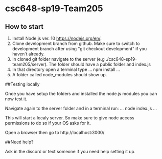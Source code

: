 # csc648-sp19-Team205

## How to start
1. Install Node.js ver. 10 https://nodejs.org/en/.
2. Clone development branch from github. Make sure to switch to development branch after using "git checkout development" if you haven't already.
3. In cloned git folder navigate to the server (e.g ./csc648-sp19-team205/server). The folder should have a public folder and index.js
4. In that directory open a terminal type
...
npm install
...
5. A folder called node_modules should show up.

##Testing locally

Once you have setup the folders and installed the node.js modules you can now test it.

Navigate again to the server folder and in a terminal run:
...
node index.js
...

This will start a localy server. So make sure to give node access permissions to do so if your OS asks for it.

Open a browser then go to http://localhost:3000/

##Need help?

Ask in the discord or text someone if you need help setting it up.